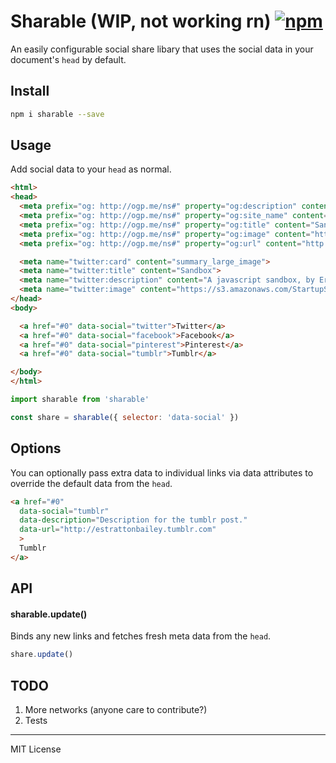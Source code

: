 # Sharable (WIP, not working rn) [![npm](https://img.shields.io/npm/v/sharable.svg?maxAge=2592000)](https://www.npmjs.com/package/sharable)
An easily configurable social share libary that uses the social data in your document's `head` by default.

## Install 
```bash
npm i sharable --save
```

## Usage 
Add social data to your `head` as normal.

```html
<html>
<head>
  <meta prefix="og: http://ogp.me/ns#" property="og:description" content="A javascript sandbox, by Eric Bailey."/>
  <meta prefix="og: http://ogp.me/ns#" property="og:site_name" content="Sandbox"/>
  <meta prefix="og: http://ogp.me/ns#" property="og:title" content="Sandbox" />
  <meta prefix="og: http://ogp.me/ns#" property="og:image" content="https://s3.amazonaws.com/StartupStockPhotos/uploads/20160503/3.jpg" />
  <meta prefix="og: http://ogp.me/ns#" property="og:url" content="http://estrattonbailey.com" />

  <meta name="twitter:card" content="summary_large_image">
  <meta name="twitter:title" content="Sandbox">
  <meta name="twitter:description" content="A javascript sandbox, by Eric Bailey.">
  <meta name="twitter:image" content="https://s3.amazonaws.com/StartupStockPhotos/uploads/20160503/3.jpg">
</head>
<body>

  <a href="#0" data-social="twitter">Twitter</a>
  <a href="#0" data-social="facebook">Facebook</a>
  <a href="#0" data-social="pinterest">Pinterest</a>
  <a href="#0" data-social="tumblr">Tumblr</a>

</body>
</html>
```
```javascript
import sharable from 'sharable'

const share = sharable({ selector: 'data-social' })
```

## Options 
You can optionally pass extra data to individual links via data attributes to override the default data from the `head`.
```html
<a href="#0" 
  data-social="tumblr"
  data-description="Description for the tumblr post."
  data-url="http://estrattonbailey.tumblr.com"
  >
  Tumblr
</a>
```

## API
#### sharable.update()
Binds any new links and fetches fresh meta data from the `head`.
```javascript
share.update()
```

## TODO
1. More networks (anyone care to contribute?)
2. Tests

* * *

MIT License
